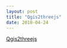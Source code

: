 ```yaml
---
layout: post
title: "Qgis2threejs"
date: 2018-04-24
---
```


[Qgis2threejs](https://ltclasper.net/qgis2threejs/index.html)

